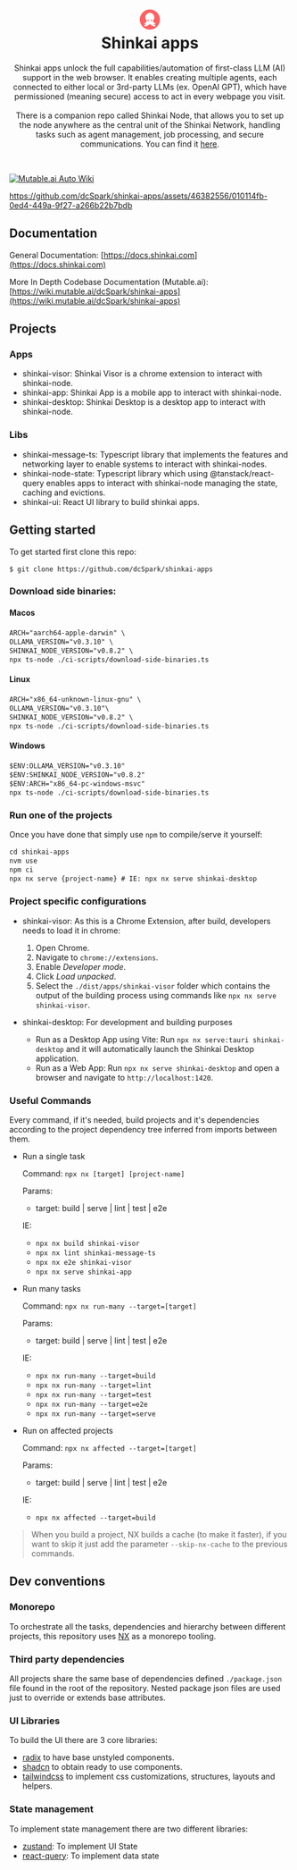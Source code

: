 <h1 align="center">
  <img width="36" height="36" src="assets/icon.png"/><br/>
  Shinkai apps
</h1>
<p align="center">Shinkai apps unlock the full capabilities/automation of first-class LLM (AI) support in the web browser. It enables creating multiple agents, each connected to either local or 3rd-party LLMs (ex. OpenAI GPT), which have permissioned (meaning secure) access to act in every webpage you visit.
<br/>
<br/>
There is a companion repo called Shinkai Node, that allows you to set up the node anywhere as the central unit of the Shinkai Network, handling tasks such as agent management, job processing, and secure communications. 
You can find it <a href="https://github.com/dcSpark/shinkai-node">here</a>.</p><br/>

[![Mutable.ai Auto Wiki](https://img.shields.io/badge/Auto_Wiki-Mutable.ai-blue)](https://wiki.mutable.ai/dcSpark/shinkai-apps)


https://github.com/dcSpark/shinkai-apps/assets/46382556/010114fb-0ed4-449a-9f27-a266b22b7bdb

## Documentation

General Documentation: [https://docs.shinkai.com](https://docs.shinkai.com)

More In Depth Codebase Documentation (Mutable.ai): [https://wiki.mutable.ai/dcSpark/shinkai-apps](https://wiki.mutable.ai/dcSpark/shinkai-apps)

## Projects

### Apps

- shinkai-visor: Shinkai Visor is a chrome extension to interact with shinkai-node.
- shinkai-app: Shinkai App is a mobile app to interact with shinkai-node.
- shinkai-desktop: Shinkai Desktop is a desktop app to interact with shinkai-node.

### Libs

- shinkai-message-ts: Typescript library that implements the features and networking layer to enable systems to interact with shinkai-nodes.
- shinkai-node-state: Typescript library which using @tanstack/react-query enables apps to interact with shinkai-node managing the state, caching and evictions.
- shinkai-ui: React UI library to build shinkai apps.

## Getting started

To get started first clone this repo:

```
$ git clone https://github.com/dcSpark/shinkai-apps
```

### Download side binaries:

#### Macos
```
ARCH="aarch64-apple-darwin" \
OLLAMA_VERSION="v0.3.10" \
SHINKAI_NODE_VERSION="v0.8.2" \
npx ts-node ./ci-scripts/download-side-binaries.ts
```

#### Linux
```
ARCH="x86_64-unknown-linux-gnu" \
OLLAMA_VERSION="v0.3.10"\
SHINKAI_NODE_VERSION="v0.8.2" \
npx ts-node ./ci-scripts/download-side-binaries.ts
```

#### Windows
```
$ENV:OLLAMA_VERSION="v0.3.10"
$ENV:SHINKAI_NODE_VERSION="v0.8.2"
$ENV:ARCH="x86_64-pc-windows-msvc"
npx ts-node ./ci-scripts/download-side-binaries.ts
```

### Run one of the projects
Once you have done that simply use `npm` to compile/serve it yourself:

```
cd shinkai-apps
nvm use
npm ci
npx nx serve {project-name} # IE: npx nx serve shinkai-desktop
```

### Project specific configurations

- shinkai-visor: As this is a Chrome Extension, after build, developers needs to load it in chrome:

  1. Open Chrome.
  2. Navigate to `chrome://extensions`.
  3. Enable _Developer mode_.
  4. Click _Load unpacked_.
  5. Select the `./dist/apps/shinkai-visor` folder which contains the output of the building process using commands like `npx nx serve shinkai-visor`.

- shinkai-desktop: For development and building purposes
  - Run as a Desktop App using Vite:
    Run `npx nx serve:tauri shinkai-desktop` and it will automatically launch the Shinkai Desktop application.
  - Run as a Web App:
    Run `npx nx serve shinkai-desktop` and open a browser and navigate to `http://localhost:1420`.

### Useful Commands

Every command, if it's needed, build projects and it's dependencies according to the project dependency tree inferred from imports between them.

- Run a single task

  Command: `npx nx [target] [project-name]`

  Params:

  - target: build | serve | lint | test | e2e

  IE:

  - `npx nx build shinkai-visor`
  - `npx nx lint shinkai-message-ts`
  - `npx nx e2e shinkai-visor`
  - `npx nx serve shinkai-app`

- Run many tasks

  Command: `npx nx run-many --target=[target]`

  Params:

  - target: build | serve | lint | test | e2e

  IE:

  - `npx nx run-many --target=build`
  - `npx nx run-many --target=lint`
  - `npx nx run-many --target=test`
  - `npx nx run-many --target=e2e`
  - `npx nx run-many --target=serve`

- Run on affected projects

  Command: `npx nx affected --target=[target]`

  Params:

  - target: build | serve | lint | test | e2e

  IE:

  - `npx nx affected --target=build`

> When you build a project, NX builds a cache (to make it faster), if you want to skip it just add the parameter `--skip-nx-cache` to the previous commands.

## Dev conventions

### Monorepo

To orchestrate all the tasks, dependencies and hierarchy between different projects, this repository uses [NX](https://nx.dev/) as a monorepo tooling.

### Third party dependencies

All projects share the same base of dependencies defined `./package.json` file found in the root of the repository. Nested package json files are used just to override or extends base attributes.

### UI Libraries

To build the UI there are 3 core libraries:

- [radix](https://www.radix-ui.com/) to have base unstyled components.
- [shadcn](https://ui.shadcn.com/) to obtain ready to use components.
- [tailwindcss](https://tailwindui.com/) to implement css customizations, structures, layouts and helpers.

### State management

To implement state management there are two different libraries:

- [zustand](https://docs.pmnd.rs/zustand/getting-started/introduction): To implement UI State
- [react-query](https://tanstack.com/query/v4): To implement data state
